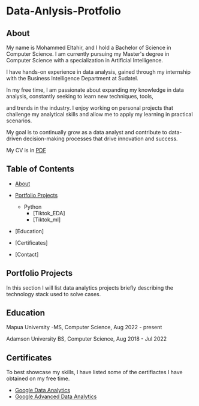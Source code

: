 # Data-Anlysis-Protfolio
## About

My name is Mohammed Eltahir, and I hold a Bachelor of Science in Computer Science. 
I am currently pursuing my Master's degree in Computer Science with a specialization in Artificial Intelligence. 

I have hands-on experience in data analysis, gained through my internship with the Business Intelligence Department at Sudatel. 

In my free time, I am passionate about expanding my knowledge in data analysis, constantly seeking to learn new techniques, tools, 

and trends in the industry. I enjoy working on personal projects that challenge my analytical skills and allow me to apply my learning in practical scenarios. 

My goal is to continually grow as a data analyst and contribute to data-driven decision-making processes that drive innovation and success.

My CV is in [PDF](my_resume24.pdf)


## Table of Contents
- [About](README.md/#about)
- [Portfolio Projects](README.md/#Portfolio-Projects)
  - Python
    - [Tiktok_EDA]
    - [Tiktok_ml]
  

  


- [Education] 
- [Certificates]
- [Contact]
## Portfolio Projects
In this section I will list data analytics projects briefly describing the technology stack used to solve cases.

## Education

Mapua University -MS, Computer Science, Aug 2022 - present

Adamson University BS, Computer Science, Aug 2018 - Jul 2022


## Certificates
To best showcase my skills, I have listed some of the certifiactes I have obtained on my free time.
 - [Google Data Analytics](https://www.coursera.org/account/accomplishments/professional-cert/ZD2NGU46DWZ5)
 - [Google Advanced Data Analytics](https://coursera.org/verify/professional-cert/ZFV5YG4M3GHM)
   
